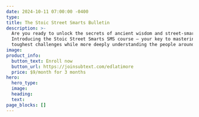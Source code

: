```yaml
---
date: 2024-10-11 07:00:00 -0400
type:
title: The Stoic Street Smarts Bulletin
description: >-
  Are you ready to unlock the secrets of ancient wisdom and street-smart savvy?
  Introducing the Stoic Street Smarts SMS course – your key to mastering life's
  toughest challenges while more deeply understanding the people around you!
image:
product_info:
  button_text: Enroll now
  button_url: https://joinsubtext.com/edlatimore
  price: $9/month for 3 months
hero:
  hero_type:
  image:
  heading:
  text:
page_blocks: []
---
```


